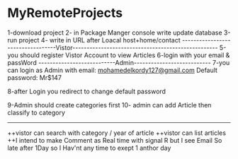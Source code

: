 # MyRemoteProjects

1-download project 
2- in Package Manger   console write   update database
3-run project 
4-  write in URL   after Loacal host+home/contact
----------------------------------Vistor---------------------------------------------------
5-you should register Vistor Account to view Articles
6-login with your email & passWord
---------------------------Admin---------------------------
7-you can login as Admin with 
	email:      mohamedelkordy127@gmail.com
	Default password:  Mr$147

8-after Login you redirect to  change default password

9-Admin should create categories first
10- admin can add Article then classify to category
 
---------------------------------------------------------------
++vistor can  search with category / year of article
++vistor can list articles
++I  intend to make Comment as Real time with signal R but I see Email  So late after 1Day  so I  Hav'nt any time to  exept 1 anthor day 

